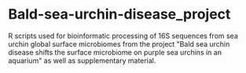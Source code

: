 # Bald-sea-urchin-disease_project
R scripts used for bioinformatic processing of 16S sequences from sea urchin global surface microbiomes from the project "Bald sea urchin disease shifts  the surface microbiome on purple sea urchins in an aquarium" as well as supplementary material. 

